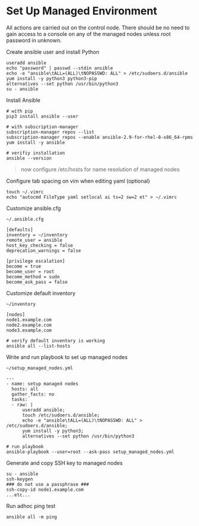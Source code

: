 # Set Up Managed Environment

All actions are carried out on the control node.
There should be no need to gain access to a console on any of the managed nodes unless root password in unknown.

Create ansible user and install Python
```shell
useradd ansible
echo "password" | passwd --stdin ansible
echo -e "ansible\tALL=(ALL)\tNOPASSWD: ALL" > /etc/sudoers.d/ansible
yum install -y python3 python3-pip
alternatives --set python /usr/bin/python3
su - ansible
```
Install Ansible
```shell
# with pip
pip3 install ansible --user

# with subscription-manager
subscription-manager repos --list
subscription-manager repos --enable ansible-2.9-for-rhel-8-x86_64-rpms
yum install -y ansible

# verifiy installation
ansible --version
```

> now configure /etc/hosts for name resolution of managed nodes

Configure tab spacing on vim when editing yaml (optional)
```shell
touch ~/.vimrc
echo "autocmd FileType yaml setlocal ai ts=2 sw=2 et" > ~/.vimrc
```
Customize ansible.cfg
```shell
~/.ansible.cfg

[defaults]
inventory = ~/inventory
remote_user = ansible
host_key_checking = false
deprecation_warnings = false

[privilege escalation]
become = true
become_user = root
become_method = sudo
become_ask_pass = false
```
Customize default inventory
```shell
~/inventory
    
[nodes]
node1.example.com
node2.example.com
node3.example.com
```
```shell
# verify default inventory is working
ansible all --list-hosts
```
Write and run playbook to set up managed nodes
```shell
~/setup_managed_nodes.yml

---
- name: setup managed nodes
  hosts: all
  gather_facts: no
  tasks:
  - raw: |
      useradd ansible;
      touch /etc/sudoers.d/ansible;
      echo -e "ansible\tALL=(ALL)\tNOPASSWD: ALL" > /etc/sudoers.d/ansible;
      yum install -y python3;
      alternatives --set python /usr/bin/python3
```
```shell
# run playbook
ansible-playbook --user=root --ask-pass setup_managed_nodes.yml
```
Generate and copy SSH key to managed nodes
```shell
su - ansible
ssh-keygen
### do not use a passphrase ###
ssh-copy-id node1.example.com
...etc...
```
Run adhoc ping test
```shell
ansible all -m ping
```
